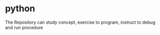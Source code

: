 # python
The Repository can study concept, exercise to program, instruct to debug and run procedure
